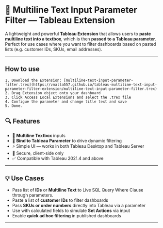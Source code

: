 # 📄 Multiline Text Input Parameter Filter — Tableau Extension

A lightweight and powerful **Tableau Extension** that allows users to **paste multiline text into a textbox**, which is then **passed to a Tableau parameter**. Perfect for use cases where you want to filter dashboards based on pasted lists (e.g. customer IDs, SKUs, email addresses).

---

## How to use

	1. Download the Extension: [multiline-text-input-parameter-filter.trex](https://vnalla557.github.io/tableau-multiline-text-input-parameter-filter-extension/multiline-text-input-parameter-filter.trex)
	2. Drag Extension object onto your dashboard
	3. Click Access Local Extensions and select the .trex file
	4. Configue the parameter and change title text and save
	5. Done.

## 🔍 Features

- 📝 **Multiline Textbox** inputs
- 🎯 **Bind to Tableau Parameter** to drive dynamic filtering
- ⚡ Simple UI — works in both Tableau Desktop and Tableau Server
- 🔐 Secure, client-side only
- ✅ Compatible with Tableau 2021.4 and above

---

## 💡 Use Cases

- Pass list of **IDs** or **Multiline Text** to Live SQL Query Where Clause through parameters.
- Paste a list of **customer IDs** to filter dashboards
- Pass **SKUs or order numbers** directly into Tableau via a parameter
- Use with calculated fields to simulate **Set Actions** via input
- Enable **quick ad hoc filtering** in published dashboards

---

